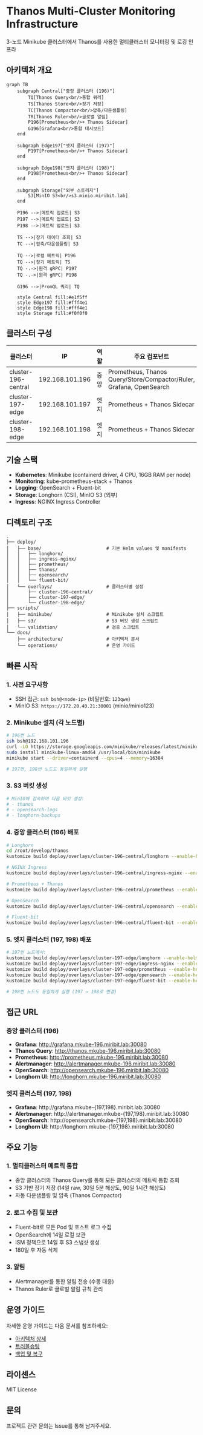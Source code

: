 # Thanos Multi-Cluster Monitoring Infrastructure

3-노드 Minikube 클러스터에서 Thanos를 사용한 멀티클러스터 모니터링 및 로깅 인프라

## 아키텍처 개요

```mermaid
graph TB
    subgraph Central["중앙 클러스터 (196)"]
        TQ[Thanos Query<br/>통합 쿼리]
        TS[Thanos Store<br/>장기 저장]
        TC[Thanos Compactor<br/>압축/다운샘플링]
        TR[Thanos Ruler<br/>글로벌 알림]
        P196[Prometheus<br/>+ Thanos Sidecar]
        G196[Grafana<br/>통합 대시보드]
    end

    subgraph Edge197["엣지 클러스터 (197)"]
        P197[Prometheus<br/>+ Thanos Sidecar]
    end

    subgraph Edge198["엣지 클러스터 (198)"]
        P198[Prometheus<br/>+ Thanos Sidecar]
    end

    subgraph Storage["외부 스토리지"]
        S3[MinIO S3<br/>s3.minio.miribit.lab]
    end

    P196 -->|메트릭 업로드| S3
    P197 -->|메트릭 업로드| S3
    P198 -->|메트릭 업로드| S3

    TS -->|장기 데이터 조회| S3
    TC -->|압축/다운샘플링| S3

    TQ -->|로컬 메트릭| P196
    TQ -->|장기 메트릭| TS
    TQ -.->|원격 gRPC| P197
    TQ -.->|원격 gRPC| P198

    G196 -->|PromQL 쿼리| TQ

    style Central fill:#e1f5ff
    style Edge197 fill:#fff4e1
    style Edge198 fill:#fff4e1
    style Storage fill:#f0f0f0
```

## 클러스터 구성

| 클러스터 | IP | 역할 | 주요 컴포넌트 |
|---------|----|----|-------------|
| cluster-196-central | 192.168.101.196 | 중앙 | Prometheus, Thanos Query/Store/Compactor/Ruler, Grafana, OpenSearch |
| cluster-197-edge | 192.168.101.197 | 엣지 | Prometheus + Thanos Sidecar |
| cluster-198-edge | 192.168.101.198 | 엣지 | Prometheus + Thanos Sidecar |

## 기술 스택

- **Kubernetes**: Minikube (containerd driver, 4 CPU, 16GB RAM per node)
- **Monitoring**: kube-prometheus-stack + Thanos
- **Logging**: OpenSearch + Fluent-bit
- **Storage**: Longhorn (CSI), MinIO S3 (외부)
- **Ingress**: NGINX Ingress Controller

## 디렉토리 구조

```
.
├── deploy/
│   ├── base/                        # 기본 Helm values 및 manifests
│   │   ├── longhorn/
│   │   ├── ingress-nginx/
│   │   ├── prometheus/
│   │   ├── thanos/
│   │   ├── opensearch/
│   │   └── fluent-bit/
│   └── overlays/                    # 클러스터별 설정
│       ├── cluster-196-central/
│       ├── cluster-197-edge/
│       └── cluster-198-edge/
├── scripts/
│   ├── minikube/                    # Minikube 설치 스크립트
│   ├── s3/                          # S3 버킷 생성 스크립트
│   └── validation/                  # 검증 스크립트
└── docs/
    ├── architecture/                # 아키텍처 문서
    └── operations/                  # 운영 가이드
```

## 빠른 시작

### 1. 사전 요구사항

- SSH 접근: `ssh bsh@<node-ip>` (비밀번호: `123qwe`)
- MinIO S3: `https://172.20.40.21:30001` (minio/minio123)

### 2. Minikube 설치 (각 노드별)

```bash
# 196번 노드
ssh bsh@192.168.101.196
curl -LO https://storage.googleapis.com/minikube/releases/latest/minikube-linux-amd64
sudo install minikube-linux-amd64 /usr/local/bin/minikube
minikube start --driver=containerd --cpus=4 --memory=16384

# 197번, 198번 노드도 동일하게 실행
```

### 3. S3 버킷 생성

```bash
# MinIO에 접속하여 다음 버킷 생성:
# - thanos
# - opensearch-logs
# - longhorn-backups
```

### 4. 중앙 클러스터 (196) 배포

```bash
# Longhorn
cd /root/develop/thanos
kustomize build deploy/overlays/cluster-196-central/longhorn --enable-helm | kubectl apply -f - -n longhorn-system

# NGINX Ingress
kustomize build deploy/overlays/cluster-196-central/ingress-nginx --enable-helm | kubectl apply -f - -n ingress-nginx

# Prometheus + Thanos
kustomize build deploy/overlays/cluster-196-central/prometheus --enable-helm | kubectl apply -f - -n monitoring

# OpenSearch
kustomize build deploy/overlays/cluster-196-central/opensearch --enable-helm | kubectl apply -f - -n logging

# Fluent-bit
kustomize build deploy/overlays/cluster-196-central/fluent-bit --enable-helm | kubectl apply -f - -n logging
```

### 5. 엣지 클러스터 (197, 198) 배포

```bash
# 197번 노드에서:
kustomize build deploy/overlays/cluster-197-edge/longhorn --enable-helm | kubectl apply -f - -n longhorn-system
kustomize build deploy/overlays/cluster-197-edge/ingress-nginx --enable-helm | kubectl apply -f - -n ingress-nginx
kustomize build deploy/overlays/cluster-197-edge/prometheus --enable-helm | kubectl apply -f - -n monitoring
kustomize build deploy/overlays/cluster-197-edge/opensearch --enable-helm | kubectl apply -f - -n logging
kustomize build deploy/overlays/cluster-197-edge/fluent-bit --enable-helm | kubectl apply -f - -n logging

# 198번 노드도 동일하게 실행 (197 → 198로 변경)
```

## 접근 URL

### 중앙 클러스터 (196)

- **Grafana**: http://grafana.mkube-196.miribit.lab:30080
- **Thanos Query**: http://thanos.mkube-196.miribit.lab:30080
- **Prometheus**: http://prometheus.mkube-196.miribit.lab:30080
- **Alertmanager**: http://alertmanager.mkube-196.miribit.lab:30080
- **OpenSearch**: http://opensearch.mkube-196.miribit.lab:30080
- **Longhorn UI**: http://longhorn.mkube-196.miribit.lab:30080

### 엣지 클러스터 (197, 198)

- **Grafana**: http://grafana.mkube-{197,198}.miribit.lab:30080
- **Alertmanager**: http://alertmanager.mkube-{197,198}.miribit.lab:30080
- **OpenSearch**: http://opensearch.mkube-{197,198}.miribit.lab:30080
- **Longhorn UI**: http://longhorn.mkube-{197,198}.miribit.lab:30080

## 주요 기능

### 1. 멀티클러스터 메트릭 통합

- 중앙 클러스터의 Thanos Query를 통해 모든 클러스터의 메트릭 통합 조회
- S3 기반 장기 저장 (14일 raw, 30일 5분 해상도, 90일 1시간 해상도)
- 자동 다운샘플링 및 압축 (Thanos Compactor)

### 2. 로그 수집 및 보관

- Fluent-bit로 모든 Pod 및 호스트 로그 수집
- OpenSearch에 14일 로컬 보관
- ISM 정책으로 14일 후 S3 스냅샷 생성
- 180일 후 자동 삭제

### 3. 알림

- Alertmanager를 통한 알림 전송 (수동 대응)
- Thanos Ruler로 글로벌 알림 규칙 관리

## 운영 가이드

자세한 운영 가이드는 다음 문서를 참조하세요:

- [아키텍처 상세](docs/architecture/README.md)
- [트러블슈팅](docs/operations/troubleshooting.md)
- [백업 및 복구](docs/operations/backup-restore.md)

## 라이센스

MIT License

## 문의

프로젝트 관련 문의는 Issue를 통해 남겨주세요.
